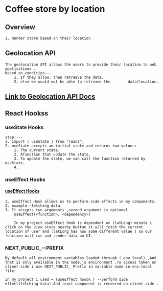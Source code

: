 # Coffee store by location
## Overview
    1. Render store based on their location

## Geolocation API
    The geolocation API allows the users to provide their location to web applications .
    based on condition---
        1. If they allow, then retreave the data.
        2. else we would not be able to retreave the        data/location.
    
## [Link to Geolocation API Docs](https://developer.mozilla.org/en-US/docs/Web/API/Geolocation_API/Using_the_Geolocation_API)

## React Hookss

### useState Hooks
    step:---
    1. import { useState } from "react";
    2. useState accepts an initial state and returns two values:
        1. The current state.
        2. Afunction that update the state.
        3. To update the state, we can call the function returned by useState.
        4. 

### useEffect Hooks
   #### [useEffect Hooks](https://www.w3schools.com/react/react_useeffectasp#:~:text=The%20useEffect%20Hook%20allows%20you,function%3E%2C%20)

    1. useEffect Hook allows us to perform side effects in my components.
    2. example:-fetching data.
    3. It accepts two arguments ,second argument is optional.
        useEffect(<function>, <dependency>)

        In my project useEffect Hook is dependent on (latLong) minute i click on the view store nearby button it will fetch the current location of user and (latLong has now some different value ) so our function will run and render data on UI.

### NEXT_PUBLIC_--PREFIX
    By default all environment variables loaded through (.env.local) ,And that is only available in the node.js environment ,To access token on client side i use NEXT_PUBLIC_ Prefix in variable name in env.local file.

    In my project i used = (useEffect hoook ) --perform side effect(fetching data).And react component is rendered on client side . 